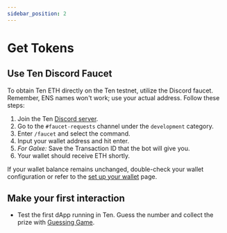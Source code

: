 ```yaml
---
sidebar_position: 2
---
```


# Get Tokens

## Use Ten Discord Faucet

To obtain Ten ETH directly on the Ten testnet, utilize the Discord faucet. Remember, ENS names won't work; use your actual address. Follow these steps:

1. Join the Ten [Discord server](http://discord.gg/hbbfThQHT3).
2. Go to the `#faucet-requests` channel under the `development` category.
3. Enter `/faucet` and select the command.
4. Input your wallet address and hit enter.
5. *For Galxe:* Save the Transaction ID that the bot will give you. 
6. Your wallet should receive ETH shortly.

If your wallet balance remains unchanged, double-check your wallet configuration or refer to the [set up your wallet](/docs/getting-started/for-users/setup-you-wallet) page.

## Make your first interaction
- Test the first dApp running in Ten. Guess the number and collect the prize with [Guessing Game](/docs/tutorials-examples/guessing-game).